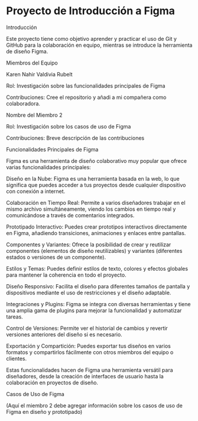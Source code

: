 # Proyecto de Introducción a Figma
Introducción

Este proyecto tiene como objetivo aprender y practicar el uso de Git y GitHub para la colaboración en equipo, mientras se introduce la herramienta de diseño Figma.

Miembros del Equipo

Karen Nahir Valdivia Rubelt 

Rol: Investigación sobre las funcionalidades principales de Figma

Contribuciones: Cree el repositorio y añadi a mi compañera como colaboradora.

Nombre del Miembro 2

Rol: Investigación sobre los casos de uso de Figma

Contribuciones: Breve descripción de las contribuciones

Funcionalidades Principales de Figma

Figma es una herramienta de diseño colaborativo muy popular que ofrece varias funcionalidades principales:

Diseño en la Nube: Figma es una herramienta basada en la web, lo que significa que puedes acceder a tus proyectos desde cualquier dispositivo con conexión a internet.

Colaboración en Tiempo Real: Permite a varios diseñadores trabajar en el mismo archivo simultáneamente, viendo los cambios en tiempo real y comunicándose a través de comentarios integrados.

Prototipado Interactivo: Puedes crear prototipos interactivos directamente en Figma, añadiendo transiciones, animaciones y enlaces entre pantallas.

Componentes y Variantes: Ofrece la posibilidad de crear y reutilizar componentes (elementos de diseño reutilizables) y variantes (diferentes estados o versiones de un componente).

Estilos y Temas: Puedes definir estilos de texto, colores y efectos globales para mantener la coherencia en todo el proyecto.

Diseño Responsivo: Facilita el diseño para diferentes tamaños de pantalla y dispositivos mediante el uso de restricciones y el diseño adaptable.

Integraciones y Plugins: Figma se integra con diversas herramientas y tiene una amplia gama de plugins para mejorar la funcionalidad y automatizar tareas.

Control de Versiones: Permite ver el historial de cambios y revertir versiones anteriores del diseño si es necesario.

Exportación y Compartición: Puedes exportar tus diseños en varios formatos y compartirlos fácilmente con otros miembros del equipo o clientes.

Estas funcionalidades hacen de Figma una herramienta versátil para diseñadores, desde la creación de interfaces de usuario hasta la colaboración en proyectos de diseño.

Casos de Uso de Figma

(Aquí el miembro 2 debe agregar información sobre los casos de uso de Figma en diseño y prototipado)
